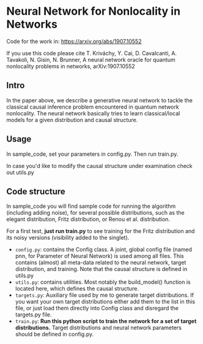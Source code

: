 # Neural Network for Nonlocality in Networks
Code for the work in: https://arxiv.org/abs/1907.10552

If you use this code please cite
T. Kriváchy, Y. Cai, D. Cavalcanti, A. Tavakoli, N. Gisin, N. Brunner, A neural network oracle for quantum nonlocality problems in networks, arXiv:1907.10552

## Intro
In the paper above, we describe a generative neural network to tackle the classical causal inference problem encountered in quantum network nonlocality. The neural network basically tries to learn classical/local models for a given distribution and causal structure.

## Usage
In sample_code, set your parameters in config.py. Then run train.py.

In case you'd like to modify the causal structure under examination check out utils.py

## Code structure
In sample_code you will find sample code for running the algorithm (including adding noise), for several possible distributions, such as the elegant distribution, Fritz distribution, or Renou et al. distribution.

For a first test, **just run train.py** to see training for the Fritz distribution and its noisy versions (visibility added to the singlet).

* `config.py`: contains the Config class. A joint, global config file (named pnn, for Parameter of Neural Network) is used among all files. This contains (almost) all meta-data related to the neural network, target distribution, and training. Note that the causal structure is defined in utils.py
* `utils.py`: contains utilities. Most notably the build_model() function is located here, which defines the causal structure.
* `targets.py`: Auxiliary file used by me to generate target distributions. If you want your own target distributions either add them to the list in this file, or just load them directly into Config class and disregard the targets.py file.
* `train.py`: **Run this python script to train the network for a set of target distributions.** Target distributions and neural network parameters should be defined in config.py.
